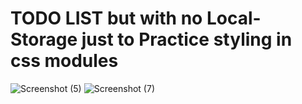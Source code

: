 # TODO LIST but with no Local-Storage just to Practice styling in css modules
![Screenshot (5)](https://user-images.githubusercontent.com/111240245/228258521-5ee14990-4465-4af4-a4b3-449037fb3780.png)
![Screenshot (7)](https://user-images.githubusercontent.com/111240245/228258550-8ec4fb9f-25fc-4a67-9227-224c271cd812.png)

